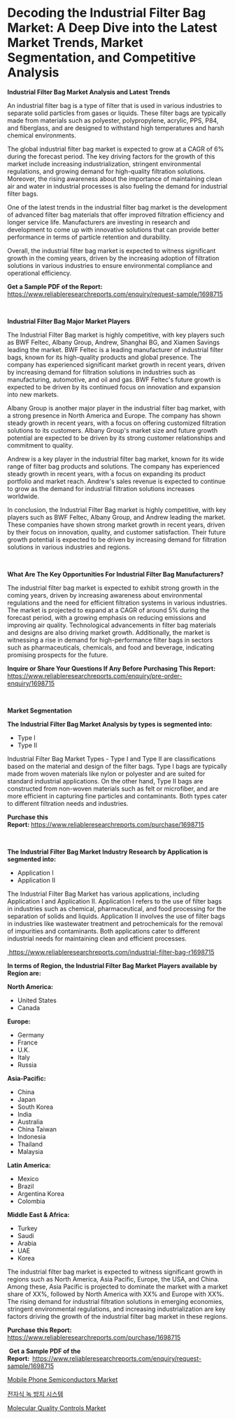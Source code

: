 <p><h1>Decoding the Industrial Filter Bag Market: A Deep Dive into the Latest Market Trends, Market Segmentation, and Competitive Analysis</h1></p><p><strong>Industrial Filter Bag Market Analysis and Latest Trends</strong></p>
<p><p>An industrial filter bag is a type of filter that is used in various industries to separate solid particles from gases or liquids. These filter bags are typically made from materials such as polyester, polypropylene, acrylic, PPS, P84, and fiberglass, and are designed to withstand high temperatures and harsh chemical environments.</p><p>The global industrial filter bag market is expected to grow at a CAGR of 6% during the forecast period. The key driving factors for the growth of this market include increasing industrialization, stringent environmental regulations, and growing demand for high-quality filtration solutions. Moreover, the rising awareness about the importance of maintaining clean air and water in industrial processes is also fueling the demand for industrial filter bags.</p><p>One of the latest trends in the industrial filter bag market is the development of advanced filter bag materials that offer improved filtration efficiency and longer service life. Manufacturers are investing in research and development to come up with innovative solutions that can provide better performance in terms of particle retention and durability.</p><p>Overall, the industrial filter bag market is expected to witness significant growth in the coming years, driven by the increasing adoption of filtration solutions in various industries to ensure environmental compliance and operational efficiency.</p></p>
<p><strong>Get a Sample PDF of the Report:&nbsp;</strong> <a href="https://www.reliableresearchreports.com/enquiry/request-sample/1698715">https://www.reliableresearchreports.com/enquiry/request-sample/1698715</a></p>
<p>&nbsp;</p>
<p><strong>Industrial Filter Bag Major Market Players</strong></p>
<p><p>The Industrial Filter Bag market is highly competitive, with key players such as BWF Feltec, Albany Group, Andrew, Shanghai BG, and Xiamen Savings leading the market. BWF Feltec is a leading manufacturer of industrial filter bags, known for its high-quality products and global presence. The company has experienced significant market growth in recent years, driven by increasing demand for filtration solutions in industries such as manufacturing, automotive, and oil and gas. BWF Feltec's future growth is expected to be driven by its continued focus on innovation and expansion into new markets.</p><p>Albany Group is another major player in the industrial filter bag market, with a strong presence in North America and Europe. The company has shown steady growth in recent years, with a focus on offering customized filtration solutions to its customers. Albany Group's market size and future growth potential are expected to be driven by its strong customer relationships and commitment to quality.</p><p>Andrew is a key player in the industrial filter bag market, known for its wide range of filter bag products and solutions. The company has experienced steady growth in recent years, with a focus on expanding its product portfolio and market reach. Andrew's sales revenue is expected to continue to grow as the demand for industrial filtration solutions increases worldwide.</p><p>In conclusion, the Industrial Filter Bag market is highly competitive, with key players such as BWF Feltec, Albany Group, and Andrew leading the market. These companies have shown strong market growth in recent years, driven by their focus on innovation, quality, and customer satisfaction. Their future growth potential is expected to be driven by increasing demand for filtration solutions in various industries and regions.</p></p>
<p>&nbsp;</p>
<p><strong>What Are The Key Opportunities For Industrial Filter Bag Manufacturers?</strong></p>
<p><p>The industrial filter bag market is expected to exhibit strong growth in the coming years, driven by increasing awareness about environmental regulations and the need for efficient filtration systems in various industries. The market is projected to expand at a CAGR of around 5% during the forecast period, with a growing emphasis on reducing emissions and improving air quality. Technological advancements in filter bag materials and designs are also driving market growth. Additionally, the market is witnessing a rise in demand for high-performance filter bags in sectors such as pharmaceuticals, chemicals, and food and beverage, indicating promising prospects for the future.</p></p>
<p><strong>Inquire or Share Your Questions If Any Before Purchasing This Report:</strong> <a href="https://www.reliableresearchreports.com/enquiry/pre-order-enquiry/1698715">https://www.reliableresearchreports.com/enquiry/pre-order-enquiry/1698715</a></p>
<p>&nbsp;</p>
<p><strong>Market Segmentation</strong></p>
<p><strong>The Industrial Filter Bag Market Analysis by types is segmented into:</strong></p>
<p><ul><li>Type I</li><li>Type II</li></ul></p>
<p><p>Industrial Filter Bag Market Types - Type I and Type II are classifications based on the material and design of the filter bags. Type I bags are typically made from woven materials like nylon or polyester and are suited for standard industrial applications. On the other hand, Type II bags are constructed from non-woven materials such as felt or microfiber, and are more efficient in capturing fine particles and contaminants. Both types cater to different filtration needs and industries.</p></p>
<p><strong>Purchase this Report:&nbsp;</strong><a href="https://www.reliableresearchreports.com/purchase/1698715">https://www.reliableresearchreports.com/purchase/1698715</a></p>
<p>&nbsp;</p>
<p><strong>The Industrial Filter Bag Market Industry Research by Application is segmented into:</strong></p>
<p><ul><li>Application I</li><li>Application II</li></ul></p>
<p><p>The Industrial Filter Bag Market has various applications, including Application I and Application II. Application I refers to the use of filter bags in industries such as chemical, pharmaceutical, and food processing for the separation of solids and liquids. Application II involves the use of filter bags in industries like wastewater treatment and petrochemicals for the removal of impurities and contaminants. Both applications cater to different industrial needs for maintaining clean and efficient processes.</p></p>
<p><a href="https://www.reliableresearchreports.com/industrial-filter-bag-r1698715">&nbsp;https://www.reliableresearchreports.com/industrial-filter-bag-r1698715</a></p>
<p><strong>In terms of Region, the Industrial Filter Bag Market Players available by Region are:</strong></p>
<p>
    <p> <strong> North America: </strong>
        <ul>
            <li>United States</li>
            <li>Canada</li>
        </ul>
        </p> 
    <p> <strong> Europe: </strong>
        <ul>
            <li>Germany</li>
            <li>France</li>
            <li>U.K.</li>
            <li>Italy</li>
            <li>Russia</li>
        </ul>
        </p> 
    <p> <strong> Asia-Pacific: </strong>
        <ul>
            <li>China</li>
            <li>Japan</li>
            <li>South Korea</li>
            <li>India</li>
            <li>Australia</li>
            <li>China Taiwan</li>
            <li>Indonesia</li>
            <li>Thailand</li>
            <li>Malaysia</li>
        </ul>
        </p> 
    <p> <strong> Latin America: </strong>
        <ul>
            <li>Mexico</li>
            <li>Brazil</li>
            <li>Argentina Korea</li>
            <li>Colombia</li>
        </ul>
        </p> 
    <p> <strong> Middle East & Africa: </strong>
        <ul>
            <li>Turkey</li>
            <li>Saudi</li>
            <li>Arabia</li>
            <li>UAE</li>
            <li>Korea</li>
        </ul>
    </p>
    </p>
<p><p>The industrial filter bag market is expected to witness significant growth in regions such as North America, Asia Pacific, Europe, the USA, and China. Among these, Asia Pacific is projected to dominate the market with a market share of XX%, followed by North America with XX% and Europe with XX%. The rising demand for industrial filtration solutions in emerging economies, stringent environmental regulations, and increasing industrialization are key factors driving the growth of the industrial filter bag market in these regions.</p></p>
<p><strong>Purchase this Report: </strong><a href="https://www.reliableresearchreports.com/purchase/1698715">https://www.reliableresearchreports.com/purchase/1698715</a></p>
<p>&nbsp;<strong>Get a Sample PDF of the Report:&nbsp;&nbsp;</strong><a href="https://www.reliableresearchreports.com/enquiry/request-sample/1698715">https://www.reliableresearchreports.com/enquiry/request-sample/1698715</a></p>
<p><strong></strong></p>
<p><p><a href="https://www.linkedin.com/pulse/mobile-phone-semiconductors-market-trends-analysis-forecasted-qxmof">Mobile Phone Semiconductors Market</a></p><p><a href="https://github.com/jntpkh496620/Market-Research-Report-List-2/blob/main/925950369859.md">전자식 녹 방지 시스템</a></p><p><a href="https://view.publitas.com/reportprime-1/molecular-quality-controls-market-insights-into-market-cagr-market-trends-and-growth-strategies/">Molecular Quality Controls Market</a></p></p>